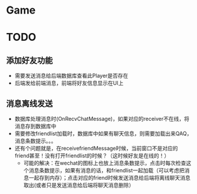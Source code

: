 # Game
# TODO
## 添加好友功能
  - 需要发送消息给后端数据库查看此Player是否存在
  - 后端发给前端消息，前端将好友信息显示在UI上
## 消息离线发送
  - 数据库处理消息时(OnRecvChatMessage)，如果对应的receiver不在线，将消息存到数据库中
  - 需要修改friendlist加载时，数据库中如果有聊天信息，则需要加载出来QAQ，消息条数提示。。。
  - 还有个问题就是，在receivefriendMessage时候，当前窗口不是对应的friend甚至！没有打开friendlist的时候？（这时候好友是在线的！）
    - 可能的解决：在wechat的图标上也放上消息条数提示，点击时每次检查这个消息条数提示，如果有消息的话，和friendlist一起加载（可以考虑把消息一起存到内存）；点击对应的friend时候发送消息给后端将离线聊天消息取出(或者只是发送消息给后端将聊天消息删除）
